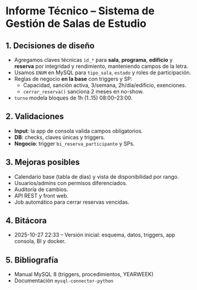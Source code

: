 # Informe Técnico – Sistema de Gestión de Salas de Estudio

## 1. Decisiones de diseño
- Agregamos claves técnicas `id_*` para **sala**, **programa**, **edificio** y **reserva** por integridad y rendimiento, manteniendo campos de la letra.
- Usamos `ENUM` en MySQL para `tipo_sala`, `estado` y roles de participación.
- Reglas de negocio **en la base** con triggers y SP:
  - Capacidad, sanción activa, 3/semana, 2h/día/edificio, exenciones.
  - `cerrar_reserva()` sanciona 2 meses en no-show.
- `turno` modela bloques de 1h (1..15) 08:00–23:00.

## 2. Validaciones
- **Input**: la app de consola valida campos obligatorios.
- **DB**: checks, claves únicas y triggers.
- **Negocio**: trigger `bi_reserva_participante` y SPs.

## 3. Mejoras posibles
- Calendario base (tabla de días) y vista de disponibilidad por rango.
- Usuarios/admins con permisos diferenciados.
- Auditoría de cambios.
- API REST y front web.
- Job automático para cerrar reservas vencidas.

## 4. Bitácora
- 2025-10-27 22:33 – Versión inicial: esquema, datos, triggers, app consola, BI y docker.

## 5. Bibliografía
- Manual MySQL 8 (triggers, procedimientos, YEARWEEK)
- Documentación `mysql-connector-python`
